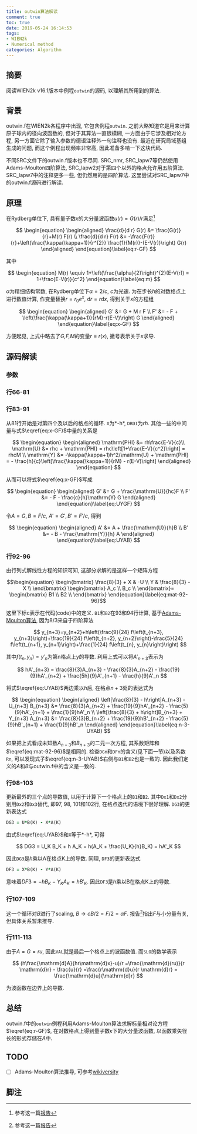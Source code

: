 ```yaml
---
title: outwin算法解读
comment: true
toc: true
date: 2019-05-24 16:14:53
tags:
- WIEN2k
- Numerical method
categories: Algorithm
---
```


## 摘要

阅读WIEN2k v16.1版本中例程`outwin`的源码, 以理解其所用到的算法. <!--more-->

## 背景

outwin.f在WIEN2k各程序中出现, 它包含例程`outwin`. 之前大略知道它是用来计算原子球内的径向波函数的, 但对于其算法一直很模糊, 一方面由于它涉及相对论方程, 另一方面它除了输入参数的德语注释外一句注释也没有. 最近在研究局域基组生成的问题, 而这个例程出现频率非常高, 因此准备多啃一下这块代码.

不同SRC文件下的outwin.f版本也不尽同. SRC_nmr, SRC_lapw7等仍然使用Adams-Moulton四阶算法, SRC_lapw2对于第四个以外的格点允许用五阶算法. SRC_lapw7中的注释更多一些, 但仍然用的是四阶算法. 这里尝试对SRC_lapw7中的outwin.f源码进行解读.

## 原理

在Rydberg单位下, 具有量子数$\kappa$的大分量波函数$u(r)=G(r)/r$满足[^1]

$$
\begin{equation}
\begin{aligned}
    \frac{d}{d r} G(r) &= \frac{G(r)}{r}+M(r) F(r) \\
    \frac{d}{d r} F(r) &= -\frac{F(r)}{r}+\left(\frac{\kappa(\kappa+1)}{r^{2}} \frac{1}{M(r)}-(E-V(r))\right) G(r)
\end{aligned}
\end{equation}\label{eq:r-GF}
$$

[^1]: 参考这一篇[报告](https://users.wfu.edu/natalie/papers/pwpaw/notes/atompaw/scalarrelativistic.pdf)

其中

$$
\begin{equation}
M(r) \equiv 1+\left(\frac{\alpha}{2}\right)^{2}(E-V(r)) = 1+\frac{E-V(r)}{c^2}
\end{equation}\label{eq:m}
$$

$\alpha$为精细结构常数, 在Rydberg单位下$\alpha=2/c$, $c$为光速. 为在步长$h$的对数格点上进行数值计算, 作变量替换$r=r_0 e^x$, $\mathrm{d}r=r\mathrm{d}x$, 得到关于$x$的方程组

$$
\begin{equation}
\begin{aligned}
    G' &= G + M r F \\
    F' &= - F + \left(\frac{\kappa(\kappa+1)}{rM}-r(E-V)\right) G
\end{aligned}
\end{equation}\label{eq:x-GF}
$$

方便起见, 上式中略去了*G,F,M*的变量$r\equiv r(x)$, 撇号表示关于*x*求导.

## 源码解读

### 参数

### 行66-81

### 行83-91

从81行开始是对第四个及以后的格点的循环. `X`为*-h*, `DRDI`为*rh*. 其他一些的中间量与式$\eqref{eq:x-GF}$中量的关系是

$$
\begin{equation}
\begin{aligned}
\mathrm{PHI} &= rh\frac{E-V}{c}\\
\mathrm{U} &= rhc + \mathrm{PHI} = rhc\left[1+\frac{E-V}{c^2}\right] = rhcM \\
\mathrm{Y} &= -\kappa(\kappa+1)h^2/\mathrm{U} + \mathrm{PHI} = - \frac{h}{c}\left[\frac{\kappa(\kappa+1)}{rM} - r(E-V)\right]
\end{aligned}
\end{equation}
$$

从而可以将式$\eqref{eq:x-GF}$写成

$$
\begin{equation}
\begin{aligned}
    G' &= G + \frac{\mathrm{U}}{hc}F \\
    F' &= - F - \frac{c}{h}\mathrm{Y} G
\end{aligned}
\end{equation}\label{eq:UYGF}
$$

令$A=G, B=F/c$, $A'=G', B'=F'/c$, 得到

$$
\begin{equation}
\begin{aligned}
    A' &= A + \frac{\mathrm{U}}{h}B \\
    B' &= - B - \frac{\mathrm{Y}}{h} A
\end{aligned}
\end{equation}\label{eq:UYAB}
$$

### 行92-96

由行列式解线性方程的知识可知, 这部分求解的是这样一个矩阵方程

$$\begin{equation}
\begin{bmatrix}
\frac{8}{3} + X & -U \\
Y & \frac{8}{3} - X \\
\end{bmatrix}
\begin{bmatrix}
A_c \\
B_c \\
\end{bmatrix}=
\begin{bmatrix}
B1 \\
B2 \\
\end{bmatrix}
\end{equation}\label{eq:mat-92-96}$$

这里下标c表示在代码(code)中的定义. `B1`和`B2`在93和94行计算, 基于[Adams-Moulton算法](https://en.wikipedia.org/wiki/Linear_multistep_method#Adams%E2%80%93Moulton_methods), 因为8/3来自于四阶算法

$$
y_{n+3}=y_{n+2}+h\left(\frac{9}{24} f\left(t_{n+3}, y_{n+3}\right)+\frac{19}{24} f\left(t_{n+2}, y_{n+2}\right)-\frac{5}{24} f\left(t_{n+1}, y_{n+1}\right)+\frac{1}{24} f\left(t_{n}, y_{n}\right)\right)
$$

其中$f(t_n, y_n)=y'_n$为第n格点上y的导数. 利用上式可以将$A'_{n+3}$表示为

$$
hA'_{n+3} = \frac{8}{3}A_{n+3} - \frac{8}{3}A_{n+2} - \frac{19}{9}hA'_{n+2} + \frac{5h}{9}A'_{n+1} - \frac{h}{9}A'_n
$$

将式$\eqref{eq:UYAB}$两边乘以$h$后, 在格点$n+3$处的表达式为

$$
\begin{equation}
\begin{aligned}
    \left[\frac{8}{3} - h\right]A_{n+3} - U_{n+3} B_{n+3} &= \frac{8}{3}A_{n+2} + \frac{19}{9}hA'_{n+2} - \frac{5}{9}hA'_{n+1} + \frac{1}{9}hA'_n \\
    \left[\frac{8}{3} + h\right]B_{n+3} + Y_{n+3} A_{n+3} &= \frac{8}{3}B_{n+2} + \frac{19}{9}hB'_{n+2} - \frac{5}{9}hB'_{n+1} + \frac{1}{9}hB'_n
\end{aligned}
\end{equation}\label{eq:n-3-UYAB}
$$

如果把上式看成未知数$A_{n+3}$和$B_{n+3}$的二元一次方程, 其系数矩阵和$\eqref{eq:mat-92-96}$是相同的. 检查`DGn`和`DFn`的含义(见下面一节)以及系数`Rn`, 可以发现式子$\eqref{eq:n-3-UYAB}$右侧与`B1`和`B2`也是一致的. 因此我们定义的$A$和$B$与outwin.f中的含义是一致的.

### 行98-103

更新最外的三个点的导数值, 以用于计算下一个格点上的`B1`和`B2`. 其中`Dx1`和`Dx2`分别用`Dx2`和`Dx3`替代, 即97, 98, 101和102行, 在格点迭代的语境下很好理解. `DG3`的更新表达式

```fortran
DG3 = U*B(K) - X*A(K)
```

由式$\eqref{eq:UYAB}$和`X`等于*-h*, 可得

$$
DG3 = U_K B_K + h A_K = h(A_K + \frac{U_K}{h}B_K) = hA'_K
$$

因此`DG3`是$h$乘以A在格点K上的导数. 同理, `DF3`的更新表达式

```fortran
DF3 = X*B(K) - Y*A(K)
```

意味着$DF3 = -h B_K - Y_K A_K = h B'_K$. 因此`DF3`是$h$乘以B在格点K上的导数.

### 行107-109

这一个循环对*B*进行了scaling, $B \to cB/2= F/2=\alpha F$. 报告[^1]指出*F*与小分量有关, 但具体关系暂未推导.

### 行111-113

由于$A=G=ru$, 因此`VAL`就是最后一个格点上的波函数值. 而`SLO`的数学表示

$$
(h\frac{\mathrm{d}A}{hr\mathrm{d}x}-u)/r
=\frac{\mathrm{d}(ru)}{r \mathrm{d}r} - \frac{u}{r}
=\frac{r\mathrm{d}u}{r \mathrm{d}r} = \frac{\mathrm{d}u}{\mathrm{d}r}
$$

为波函数在边界上的导数.

## 总结

outwin.f中的`outwin`例程利用Adams-Moulton算法求解标量相对论方程$\eqref{eq:r-GF}$, 在对数格点上得到量子数$\kappa$下的大分量波函数, 以函数乘矢径长的形式存储在$A$中.

## TODO

- [ ] Adams-Moulton算法推导, 可参考[wikiversity](https://en.wikiversity.org/wiki/Adams-Bashforth_and_Adams-Moulton_methods#Exercises)

## 脚注
